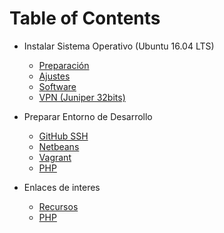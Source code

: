 Table of Contents
=================

* Instalar Sistema Operativo (Ubuntu 16.04 LTS)
    * [Preparación](docs/1-Sistema-Operativo/1-Preparacion.md)
    * [Ajustes](docs/1-Sistema-Operativo/2-Ajustes.md)
    * [Software](docs/1-Sistema-Operativo/3-Software.md)
    * [VPN (Juniper 32bits)](docs/1-Sistema-Operativo/4-VPN.md)

* Preparar Entorno de Desarrollo
    * [GitHub SSH](docs/2-Entorno-Desarrollo/1-GitHub-SSH.md)
    * [Netbeans](docs/2-Entorno-Desarrollo/2-Netbeans.md)
    * [Vagrant](docs/2-Entorno-Desarrollo/3-Vagrant.md)
    * [PHP](docs/2-Entorno-Desarrollo/4-PHP.md)

* Enlaces de interes
    * [Recursos](docs/3-Enlaces/1-Recursos.md)
    * [PHP](docs/3-Enlaces/2-PHP.md)
